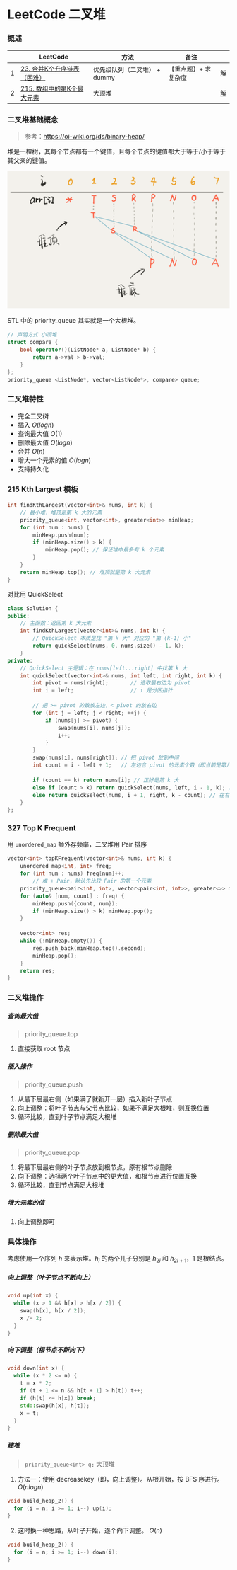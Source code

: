 # LeetCode 二叉堆

### 概述

|      | LeetCode                                                     | 方法                         | 备注                 |                                                              |
| ---- | ------------------------------------------------------------ | ---------------------------- | -------------------- | ------------------------------------------------------------ |
| 1    | [23. 合并K个升序链表（困难）](https://leetcode-cn.com/problems/merge-k-sorted-lists/) | 优先级队列（二叉堆） + dummy | 【重点题】+ 求复杂度 | [解](https://github.com/RickeyBoy/LeetCodeGists/blob/master/code/23MergekSortedLists.md) |
| 2    | [215. 数组中的第K个最大元素](https://leetcode-cn.com/problems/kth-largest-element-in-an-array/) | 大顶堆                       |                      | [解](https://github.com/RickeyBoy/LeetCodeGists/blob/master/code/215KthLargestElementinanArray.md) |

### 二叉堆基础概念

> 参考：https://oi-wiki.org/ds/binary-heap/

堆是一棵树，其每个节点都有一个键值，且每个节点的键值都大于等于/小于等于其父亲的键值。

![rickey_4951](https://github.com/RickeyBoy/LeetCodeGists/blob/master/images/rickey_4951.png?raw=true)

STL 中的 priority_queue 其实就是一个大根堆。

```cpp
// 声明方式 小顶堆
struct compare {
	bool operator()(ListNode* a, ListNode* b) {
		return a->val > b->val;
	}
};
priority_queue <ListNode*, vector<ListNode*>, compare> queue; 
```

### 二叉堆特性

- 完全二叉树
- 插入 $O(logn)$
- 查询最大值 $O(1)$
- 删除最大值 $O(logn)$
- 合并 $O(n)$
- 增大一个元素的值 $O(logn)$
- 支持持久化

### 215 Kth Largest 模板

```cpp
int findKthLargest(vector<int>& nums, int k) {
  	// 最小堆，堆顶是第 k 大的元素
    priority_queue<int, vector<int>, greater<int>> minHeap; 
    for (int num : nums) {
        minHeap.push(num);
        if (minHeap.size() > k) {
            minHeap.pop(); // 保证堆中最多有 k 个元素
        }
    }
    return minHeap.top(); // 堆顶就是第 k 大元素
}
```

对比用 QuickSelect

```cpp
class Solution {
public:
    // 主函数：返回第 k 大元素
    int findKthLargest(vector<int>& nums, int k) {
        // QuickSelect 本质是找 "第 k 大" 对应的 "第 (k-1) 小"
        return quickSelect(nums, 0, nums.size() - 1, k);
    }
private:
    // QuickSelect 主逻辑：在 nums[left...right] 中找第 k 大
    int quickSelect(vector<int>& nums, int left, int right, int k) {
        int pivot = nums[right];       // 选取最右边为 pivot
        int i = left;                  // i 是分区指针
      
        // 把 >= pivot 的数放左边，< pivot 的放右边
        for (int j = left; j < right; ++j) {
            if (nums[j] >= pivot) {
                swap(nums[i], nums[j]);
                i++;
            }
        }
        swap(nums[i], nums[right]); // 把 pivot 放到中间
        int count = i - left + 1;   // 左边含 pivot 的元素个数（即当前是第几大）
      
        if (count == k) return nums[i]; // 正好是第 k 大
        else if (count > k) return quickSelect(nums, left, i - 1, k); // 第 k 大在左边
        else return quickSelect(nums, i + 1, right, k - count); // 在右边，更新 k
    }
};
```

### 327 Top K Frequent

用 `unordered_map` 额外存频率，二叉堆用 Pair 排序

```cpp
vector<int> topKFrequent(vector<int>& nums, int k) {
    unordered_map<int, int> freq;
    for (int num : nums) freq[num]++;
		// 堆 + Pair，默认先比较 Pair 的第一个元素
    priority_queue<pair<int, int>, vector<pair<int, int>>, greater<>> minHeap;
    for (auto& [num, count] : freq) {
        minHeap.push({count, num});
        if (minHeap.size() > k) minHeap.pop();
    }

    vector<int> res;
    while (!minHeap.empty()) {
        res.push_back(minHeap.top().second);
        minHeap.pop();
    }
    return res;
}
```

### 二叉堆操作

##### 查询最大值

> priority_queue.top

1. 直接获取 root 节点

##### 插入操作

> priority_queue.push

1. 从最下层最右侧（如果满了就新开一层）插入新叶子节点
2. 向上调整：将叶子节点与父节点比较，如果不满足大根堆，则互换位置
3. 循环比较，直到叶子节点满足大根堆

##### 删除最大值

> priority_queue.pop

1. 将最下层最右侧的叶子节点放到根节点，原有根节点删除
2. 向下调整：选择两个叶子节点中的更大值，和根节点进行位置互换
3. 循环比较，直到节点满足大根堆

##### 增大元素的值

1. 向上调整即可

### 具体操作

考虑使用一个序列 $h$ 来表示堆。$h_i$ 的两个儿子分别是 $h_{2i}$ 和 $h_{2i+1}$，1 是根结点。

##### 向上调整（叶子节点不断向上）

```cpp
void up(int x) {
  while (x > 1 && h[x] > h[x / 2]) {
    swap(h[x], h[x / 2]);
    x /= 2;
  }
}
```

##### 向下调整（根节点不断向下）

```cpp
void down(int x) {
  while (x * 2 <= n) {
    t = x * 2;
    if (t + 1 <= n && h[t + 1] > h[t]) t++;
    if (h[t] <= h[x]) break;
    std::swap(h[x], h[t]);
    x = t;
  }
}
```

##### 建堆

> `priority_queue<int> q;` 大顶堆

1. 方法一：使用 decreasekey（即，向上调整）。从根开始，按 BFS 序进行。 $O(nlogn)$

```cpp
void build_heap_2() {
  for (i = n; i >= 1; i--) up(i);
}
```

2. 这时换一种思路，从叶子开始，逐个向下调整。 $O(n)$

```cpp
void build_heap_2() {
  for (i = n; i >= 1; i--) down(i);
}
```


